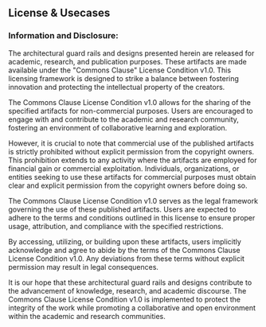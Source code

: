 ## License & Usecases

### Information and Disclosure:

The architectural guard rails and designs presented herein are released for academic, research, and publication purposes. These artifacts are made available under the "Commons Clause" License Condition v1.0. This licensing framework is designed to strike a balance between fostering innovation and protecting the intellectual property of the creators.

The Commons Clause License Condition v1.0 allows for the sharing of the specified artifacts for non-commercial purposes. Users are encouraged to engage with and contribute to the academic and research community, fostering an environment of collaborative learning and exploration.

However, it is crucial to note that commercial use of the published artifacts is strictly prohibited without explicit permission from the copyright owners. This prohibition extends to any activity where the artifacts are employed for financial gain or commercial exploitation. Individuals, organizations, or entities seeking to use these artifacts for commercial purposes must obtain clear and explicit permission from the copyright owners before doing so.

The Commons Clause License Condition v1.0 serves as the legal framework governing the use of these published artifacts. Users are expected to adhere to the terms and conditions outlined in this license to ensure proper usage, attribution, and compliance with the specified restrictions.

By accessing, utilizing, or building upon these artifacts, users implicitly acknowledge and agree to abide by the terms of the Commons Clause License Condition v1.0. Any deviations from these terms without explicit permission may result in legal consequences.

It is our hope that these architectural guard rails and designs contribute to the advancement of knowledge, research, and academic discourse. The Commons Clause License Condition v1.0 is implemented to protect the integrity of the work while promoting a collaborative and open environment within the academic and research communities.
